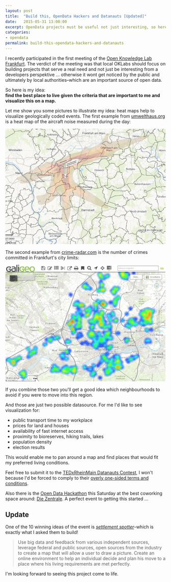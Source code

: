 ```yaml
---
layout: post
title:  "Build this, OpenData Hackers and Datanauts [Updated]"
date:   2015-05-31 13:00:00
excerpt: OpenData projects must be useful not just interesting, so here is my idea
categories:
- opendata
permalink: build-this-opendata-hackers-and-datanauts
---
```


I recently participated in the first meeting of the [Open Knowledge Lab Frankfurt](http://usergroups.rheinmainrocks.de/~oklabffm). The verdict of the meeting was that local OKLabs should focus on building projects that serve a real need and not just be interesting from a developers perspektive … otherwise it wont get noticed by the public and ultimately by local authorities–which are an important source of open data. 

So here is my idea:  
**find the best place to live given the criteria that are important to me and visualize this on a map.**

Let me show you some pictures to illustrate my idea: heat maps help to visualize geologically coded events. The first example from [umwelthaus.org](http://cadenza.umwelthaus.org/pages/map/default/index.xhtml) is a heat map of the aircraft noise measured during the day: 

![Airport Frankfurt Noise Heatmap](/uploads/2015/02/heatmap-airport.png)

The second example from [crime-radar.com](http://www.crime-radar.com/) is the number of crimes committed in Frankfurt's city limits:

![Crime Heat Map of RheinMain](/uploads/2015/02/karte_cr_delikte_als_dichtekarte.jpg)

If you combine those two you'll get a good idea which neighbourhoods to avoid if you were to move into this region.

And those are just two possible datasource. For me I'd like to see visualization for:

 - public transport time to my workplace
 - prices for land and houses
 - availability of fast internet access
 - proximity to bioreserves, hiking trails, lakes
 - population density
 - election results
 
This would enable me to pan around a map and find places that would fit my preferred living conditions.

Feel free to submit it to the [TEDxRheinMain Datanauts Contest](http://datanauts.tedxrheinmain.de/), I won't because I'd be forced to comply to their [overly one-sided terms and conditions](https://gist.github.com/coderbyheart/344fbd403cfb536d530f).

Also there is the [Open Data Hackathon](http://www.meetup.com/OKLabFfm/events/219670248/) this Saturday at the best coworking space around: [Die Zentrale](http://die-zentrale-ffm.de/). A perfect event to getting this started …

## **Update** 

One of the 10 winning ideas of the event is [*settlement spotter*](http://datanauts.tedxrheinmain.de/contest-submissions/settlement-spotter/)–which is exactly what I asked them to build!

> Use big data and feedback from various independent sources, leverage federal and public sources, open sources from the industry to create a map that will allow a user to draw a picture. Create an online environment to help an individual decide and plan his move to a place where his living requirements are met perfectly.

I'm looking forward to seeing this project come to life.
